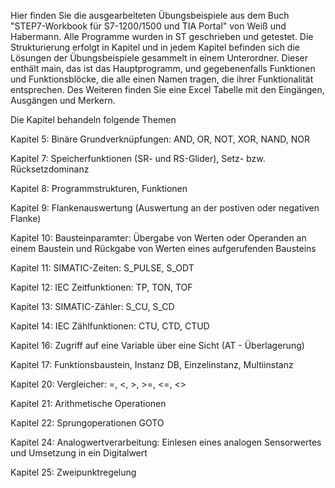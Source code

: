 Hier finden Sie die ausgearbeiteten Übungsbeispiele aus dem Buch "STEP7-Workbook für S7-1200/1500 und TIA Portal" von Weiß und Habermann. Alle Programme wurden in ST geschrieben und getestet.
Die Strukturierung erfolgt in Kapitel und in jedem Kapitel befinden sich die Lösungen der Übungsbeispiele gesammelt in einem Unterordner. Dieser enthält main, das ist das Hauptprogramm, und gegebenenfalls
Funktionen und Funktionsblöcke, die alle einen Namen tragen, die ihrer Funktionalität entsprechen. Des Weiteren finden Sie eine Excel Tabelle mit den Eingängen, Ausgängen und Merkern.

Die Kapitel behandeln folgende Themen

Kapitel 5:
  Binäre Grundverknüpfungen: AND, OR, NOT, XOR, NAND, NOR

Kapitel 7:
  Speicherfunktionen (SR- und RS-Glider), Setz- bzw. Rücksetzdominanz

Kapitel 8:
  Programmstrukturen, Funktionen

Kapitel 9:
  Flankenauswertung (Auswertung an der postiven oder negativen Flanke)

Kapitel 10:
  Bausteinparamter: Übergabe von Werten oder Operanden an einem Baustein und Rückgabe von Werten eines aufgerufenden Bausteins

Kapitel 11:
  SIMATIC-Zeiten: S_PULSE, S_ODT

Kapitel 12:
  IEC Zeitfunktionen: TP, TON, TOF

Kapitel 13:
  SIMATIC-Zähler: S_CU, S_CD

Kapitel 14:
  IEC Zählfunktionen: CTU, CTD, CTUD

Kapitel 16:
  Zugriff auf eine Variable über eine Sicht (AT - Überlagerung)

Kapitel 17:
  Funktionsbaustein, Instanz DB, Einzelinstanz, Multiinstanz

Kapitel 20:
  Vergleicher: =, <, >, >=, <=, <>

Kapitel 21:
  Arithmetische Operationen

Kapitel 22:
  Sprungoperationen GOTO

Kapitel 24:
  Analogwertverarbeitung: Einlesen eines analogen Sensorwertes und Umsetzung in ein Digitalwert

Kapitel 25:
  Zweipunktregelung

